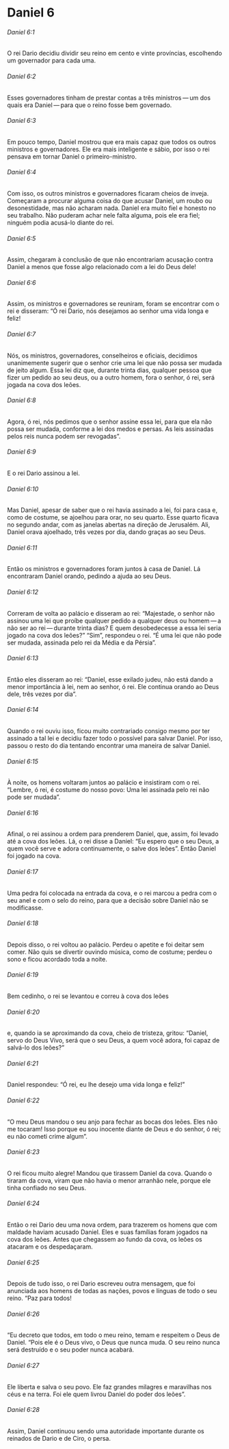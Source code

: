 # Daniel 6

###### Daniel 6:1

O rei Dario decidiu dividir seu reino em cento e vinte províncias, escolhendo um governador para cada uma.

###### Daniel 6:2

Esses governadores tinham de prestar contas a três ministros — um dos quais era Daniel — para que o reino fosse bem governado.

###### Daniel 6:3

Em pouco tempo, Daniel mostrou que era mais capaz que todos os outros ministros e governadores. Ele era mais inteligente e sábio, por isso o rei pensava em tornar Daniel o primeiro-ministro.

###### Daniel 6:4

Com isso, os outros ministros e governadores ficaram cheios de inveja. Começaram a procurar alguma coisa do que acusar Daniel, um roubo ou desonestidade, mas não acharam nada. Daniel era muito fiel e honesto no seu trabalho. Não puderam achar nele falta alguma, pois ele era fiel; ninguém podia acusá-lo diante do rei.

###### Daniel 6:5

Assim, chegaram à conclusão de que não encontrariam acusação contra Daniel a menos que fosse algo relacionado com a lei do Deus dele!

###### Daniel 6:6

Assim, os ministros e governadores se reuniram, foram se encontrar com o rei e disseram: “Ó rei Dario, nós desejamos ao senhor uma vida longa e feliz!

###### Daniel 6:7

Nós, os ministros, governadores, conselheiros e oficiais, decidimos unanimemente sugerir que o senhor crie uma lei que não possa ser mudada de jeito algum. Essa lei diz que, durante trinta dias, qualquer pessoa que fizer um pedido ao seu deus, ou a outro homem, fora o senhor, ó rei, será jogada na cova dos leões.

###### Daniel 6:8

Agora, ó rei, nós pedimos que o senhor assine essa lei, para que ela não possa ser mudada, conforme a lei dos medos e persas. As leis assinadas pelos reis nunca podem ser revogadas”.

###### Daniel 6:9

E o rei Dario assinou a lei.

###### Daniel 6:10

Mas Daniel, apesar de saber que o rei havia assinado a lei, foi para casa e, como de costume, se ajoelhou para orar, no seu quarto. Esse quarto ficava no segundo andar, com as janelas abertas na direção de Jerusalém. Ali, Daniel orava ajoelhado, três vezes por dia, dando graças ao seu Deus.

###### Daniel 6:11

Então os ministros e governadores foram juntos à casa de Daniel. Lá encontraram Daniel orando, pedindo a ajuda ao seu Deus.

###### Daniel 6:12

Correram de volta ao palácio e disseram ao rei: “Majestade, o senhor não assinou uma lei que proíbe qualquer pedido a qualquer deus ou homem — a não ser ao rei — durante trinta dias? E quem desobedecesse a essa lei seria jogado na cova dos leões?” “Sim”, respondeu o rei. “É uma lei que não pode ser mudada, assinada pelo rei da Média e da Pérsia”.

###### Daniel 6:13

Então eles disseram ao rei: “Daniel, esse exilado judeu, não está dando a menor importância à lei, nem ao senhor, ó rei. Ele continua orando ao Deus dele, três vezes por dia”.

###### Daniel 6:14

Quando o rei ouviu isso, ficou muito contrariado consigo mesmo por ter assinado a tal lei e decidiu fazer todo o possível para salvar Daniel. Por isso, passou o resto do dia tentando encontrar uma maneira de salvar Daniel.

###### Daniel 6:15

À noite, os homens voltaram juntos ao palácio e insistiram com o rei. “Lembre, ó rei, é costume do nosso povo: Uma lei assinada pelo rei não pode ser mudada”.

###### Daniel 6:16

Afinal, o rei assinou a ordem para prenderem Daniel, que, assim, foi levado até a cova dos leões. Lá, o rei disse a Daniel: “Eu espero que o seu Deus, a quem você serve e adora continuamente, o salve dos leões”. Então Daniel foi jogado na cova.

###### Daniel 6:17

Uma pedra foi colocada na entrada da cova, e o rei marcou a pedra com o seu anel e com o selo do reino, para que a decisão sobre Daniel não se modificasse.

###### Daniel 6:18

Depois disso, o rei voltou ao palácio. Perdeu o apetite e foi deitar sem comer. Não quis se divertir ouvindo música, como de costume; perdeu o sono e ficou acordado toda a noite.

###### Daniel 6:19

Bem cedinho, o rei se levantou e correu à cova dos leões

###### Daniel 6:20

e, quando ia se aproximando da cova, cheio de tristeza, gritou: “Daniel, servo do Deus Vivo, será que o seu Deus, a quem você adora, foi capaz de salvá-lo dos leões?”

###### Daniel 6:21

Daniel respondeu: “Ó rei, eu lhe desejo uma vida longa e feliz!”

###### Daniel 6:22

“O meu Deus mandou o seu anjo para fechar as bocas dos leões. Eles não me tocaram! Isso porque eu sou inocente diante de Deus e do senhor, ó rei; eu não cometi crime algum”.

###### Daniel 6:23

O rei ficou muito alegre! Mandou que tirassem Daniel da cova. Quando o tiraram da cova, viram que não havia o menor arranhão nele, porque ele tinha confiado no seu Deus.

###### Daniel 6:24

Então o rei Dario deu uma nova ordem, para trazerem os homens que com maldade haviam acusado Daniel. Eles e suas famílias foram jogados na cova dos leões. Antes que chegassem ao fundo da cova, os leões os atacaram e os despedaçaram.

###### Daniel 6:25

Depois de tudo isso, o rei Dario escreveu outra mensagem, que foi anunciada aos homens de todas as nações, povos e línguas de todo o seu reino. “Paz para todos!

###### Daniel 6:26

“Eu decreto que todos, em todo o meu reino, temam e respeitem o Deus de Daniel. “Pois ele é o Deus vivo, o Deus que nunca muda. O seu reino nunca será destruído e o seu poder nunca acabará.

###### Daniel 6:27

Ele liberta e salva o seu povo. Ele faz grandes milagres e maravilhas nos céus e na terra. Foi ele quem livrou Daniel do poder dos leões”.

###### Daniel 6:28

Assim, Daniel continuou sendo uma autoridade importante durante os reinados de Dario e de Ciro, o persa.

